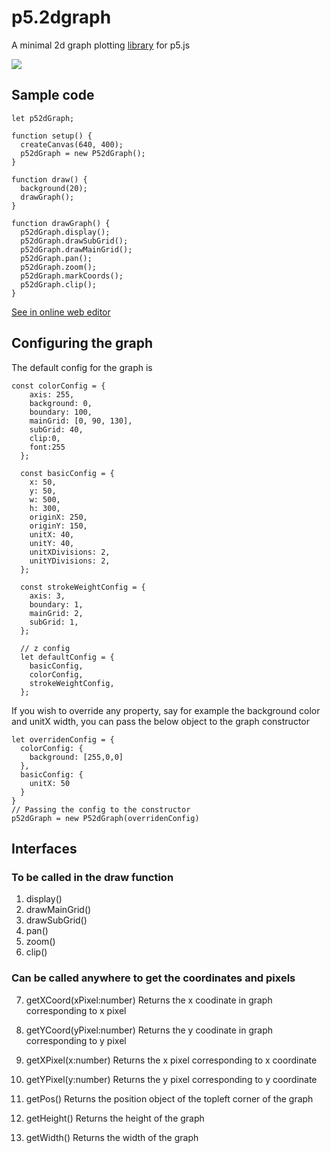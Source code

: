 # p5.2dgraph

A minimal 2d graph plotting [library](https://github.com/dynamic-learning/helper-libraries/blob/main/p5.2dgraph/lib/out/index.js) for p5.js

![](https://s8.gifyu.com/images/gif6a83f470402c97fd.gif)

## Sample code

```
let p52dGraph;

function setup() {
  createCanvas(640, 400);
  p52dGraph = new P52dGraph();
}

function draw() {
  background(20);
  drawGraph();
}

function drawGraph() {
  p52dGraph.display();
  p52dGraph.drawSubGrid();
  p52dGraph.drawMainGrid();
  p52dGraph.pan();
  p52dGraph.zoom();
  p52dGraph.markCoords();
  p52dGraph.clip();
}
```

[See in online web editor](https://editor.p5js.org/jithunni.ks/sketches/hsjmQ_Kwl)

## Configuring the graph

The default config for the graph is

```
const colorConfig = {
    axis: 255,
    background: 0,
    boundary: 100,
    mainGrid: [0, 90, 130],
    subGrid: 40,
    clip:0,
    font:255
  };

  const basicConfig = {
    x: 50,
    y: 50,
    w: 500,
    h: 300,
    originX: 250,
    originY: 150,
    unitX: 40,
    unitY: 40,
    unitXDivisions: 2,
    unitYDivisions: 2,
  };

  const strokeWeightConfig = {
    axis: 3,
    boundary: 1,
    mainGrid: 2,
    subGrid: 1,
  };

  // z config
  let defaultConfig = {
    basicConfig,
    colorConfig,
    strokeWeightConfig,
  };
```

If you wish to override any property, say for example the background color and unitX width, you can pass the below object to the graph constructor

```
let overridenConfig = {
  colorConfig: {
    background: [255,0,0]
  },
  basicConfig: {
    unitX: 50
  }
}
// Passing the config to the constructor
p52dGraph = new P52dGraph(overridenConfig)
```

## Interfaces

### To be called in the draw function

1.  display()
2.  drawMainGrid()
3.  drawSubGrid()
4.  pan()
5.  zoom()
6.  clip()

### Can be called anywhere to get the coordinates and pixels

7.  getXCoord(xPixel:number)
    Returns the x coodinate in graph corresponding to x pixel

8.  getYCoord(yPixel:number)
    Returns the y coodinate in graph corresponding to y pixel

9.  getXPixel(x:number)
    Returns the x pixel corresponding to x coordinate

10. getYPixel(y:number)
    Returns the y pixel corresponding to y coordinate

11. getPos()
    Returns the position object of the topleft corner of the graph

12. getHeight()
    Returns the height of the graph

13. getWidth()
    Returns the width of the graph

